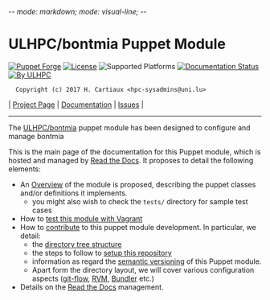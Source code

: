 -*- mode: markdown; mode: visual-line;  -*-

# ULHPC/bontmia Puppet Module

[![Puppet Forge](http://img.shields.io/puppetforge/v/ULHPC/bontmia.svg)](https://forge.puppetlabs.com/ulhpc/bontmia)
[![License](http://img.shields.io/:license-GPL3.0-blue.svg)](LICENSE)
![Supported Platforms](http://img.shields.io/badge/platform-debian|centos-lightgrey.svg)
[![Documentation Status](https://readthedocs.org/projects/ulhpc-puppet-bontmia/badge/?version=latest)](https://readthedocs.org/projects/ulhpc-puppet-bontmia/?badge=latest)
[![By ULHPC](https://img.shields.io/badge/by-ULHPC-blue.svg)](http://hpc.uni.lu)

      Copyright (c) 2017 H. Cartiaux <hpc-sysadmins@uni.lu>

| [Project Page](https://github.com/ULHPC/puppet-bontmia) | [Documentation](http://ulhpc-puppet-bontmia.readthedocs.org/en/latest/) | [Issues](https://github.com/ULHPC/puppet-bontmia/issues) |


-----------
The [ULHPC/bontmia](https://github.com/ULHPC/puppet-bontmia) puppet module has been designed to configure and manage bontmia

This is the main page of the documentation for this Puppet module, which is hosted and managed by [Read the Docs](http://ulhpc-bontmia.readthedocs.org/en/latest/).
It proposes to detail the following elements:

* An [Overview](overview.md) of the module is proposed, describing the puppet classes and/or definitions it implements.
     - you might also wish to check the `tests/` directory for sample test cases
* How to [test this module with Vagrant](vagrant.md)
* How to [contribute](contributing/index.md) to this puppet module development. In particular, we detail:
     - the [directory tree structure](contributing/layout.md)
	 - the steps to follow to [setup this repository](contributing/setup.md)
	 - information as regard the [semantic versioning](contributing/versioning.md) of this Puppet module.
     - Apart form the directory layout, we will cover various configuration aspects ([git-flow](https://github.com/nvie/gitflow), [RVM](https://rvm.io/), [Bundler](http://bundler.io/) etc.)
* Details on the [Read the Docs](http://ulhpc-puppet-bontmia.readthedocs.org/en/latest/) management.
